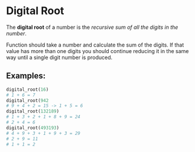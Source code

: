 # Digital Root

The **digital root** of a number is the _recursive sum of all the digits in the number_.

Function should take a number and calculate the sum of the digits. If that value has more than one digits you should continue reducing it in the same way until a single digit number is produced.

## Examples:

```py
digital_root(16)
# 1 + 6 = 7
digital_root(942
# 9 + 4 + 2 = 15 -> 1 + 5 = 6
digital_root(132189)
# 1 + 3 + 2 + 1 + 8 + 9 = 24
# 2 + 4 = 6
digital_root(493193)
# 4 + 9 + 3 + 1 + 9 + 3 = 29
# 2 + 9 = 11
# 1 + 1 = 2
```
